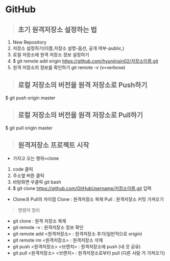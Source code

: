 # GitHub

> ## 초기 원격저장소 설정하는 법
1. New Repository
2. 저장소 설정하기(이름,저장소 설명-옵션, 공개 여부-public,)
3. 로컬 저장소에 원격 저장소 정보 설정하기
4. $ git remote add origin https://github.com/hyunjinsin02/저장소이름.git
5. 원격 저장소의 정보를 확인하기 git remote -v (v=verbose) 

> ## 로컬 저장소의 버전을 원격 저장소로 Push하기
$ git push origin master


> ## 로컬 저장소의 버전을 원격 저장소로 Pull하기
$ git pull origin master

> ## 원격저장소 프로젝트 시작
- 가지고 오는 행위=clone
1. code 클릭
2. 주소옆 버튼 클릭
3. 바탕화면 우클릭 git bash 
4. $ git clone https://github.com/GitHubUsername/저장소이름.git 입력

- Clone과 Pull의 차이점
Clone : 원격저장소 복제
Pull : 원격저장소 커밋 가져오기

> 명령어 정리
- git clone <url> : 원격 저장소 복제
- git remote -v : 원격저장소 정보 확인
- git remote add <원격저장소> <url> : 원격저장소 추가(일반적으로 origin)
- git remote rm <원격저장소> : 원격저장소 삭제
- git push <원격저장소> <브랜치> : 원격저장소에 push (내 것 공유)
- git pull <원격저장소> <브랜치> : 원격저장소로부터 pull (다른 사람 거 가져오기)